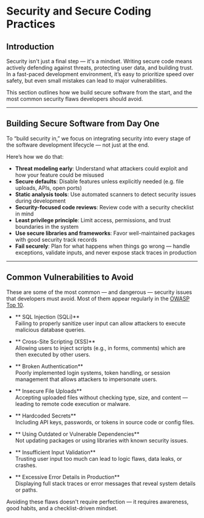 #  Security and Secure Coding Practices

##  Introduction

Security isn't just a final step — it's a mindset. Writing secure code means actively defending against threats, protecting user data, and building trust. In a fast-paced development environment, it’s easy to prioritize speed over safety, but even small mistakes can lead to major vulnerabilities.

This section outlines how we build secure software from the start, and the most common security flaws developers should avoid.

---

##  Building Secure Software from Day One

To “build security in,” we focus on integrating security into every stage of the software development lifecycle — not just at the end.

Here’s how we do that:

- **Threat modeling early**: Understand what attackers could exploit and how your feature could be misused
- **Secure defaults**: Disable features unless explicitly needed (e.g. file uploads, APIs, open ports)
- **Static analysis tools**: Use automated scanners to detect security issues during development
- **Security-focused code reviews**: Review code with a security checklist in mind
- **Least privilege principle**: Limit access, permissions, and trust boundaries in the system
- **Use secure libraries and frameworks**: Favor well-maintained packages with good security track records
- **Fail securely**: Plan for what happens when things go wrong — handle exceptions, validate inputs, and never expose stack traces in production

---

##  Common Vulnerabilities to Avoid

These are some of the most common — and dangerous — security issues that developers must avoid. Most of them appear regularly in the [OWASP Top 10](https://owasp.org/www-project-top-ten/).

- ** SQL Injection (SQLi)**  
  Failing to properly sanitize user input can allow attackers to execute malicious database queries.

- ** Cross-Site Scripting (XSS)**  
  Allowing users to inject scripts (e.g., in forms, comments) which are then executed by other users.

- ** Broken Authentication**  
  Poorly implemented login systems, token handling, or session management that allows attackers to impersonate users.

- ** Insecure File Uploads**  
  Accepting uploaded files without checking type, size, and content — leading to remote code execution or malware.

- ** Hardcoded Secrets**  
  Including API keys, passwords, or tokens in source code or config files.

- ** Using Outdated or Vulnerable Dependencies**  
  Not updating packages or using libraries with known security issues.

- ** Insufficient Input Validation**  
  Trusting user input too much can lead to logic flaws, data leaks, or crashes.

- ** Excessive Error Details in Production**  
  Displaying full stack traces or error messages that reveal system details or paths.

Avoiding these flaws doesn't require perfection — it requires awareness, good habits, and a checklist-driven mindset.
